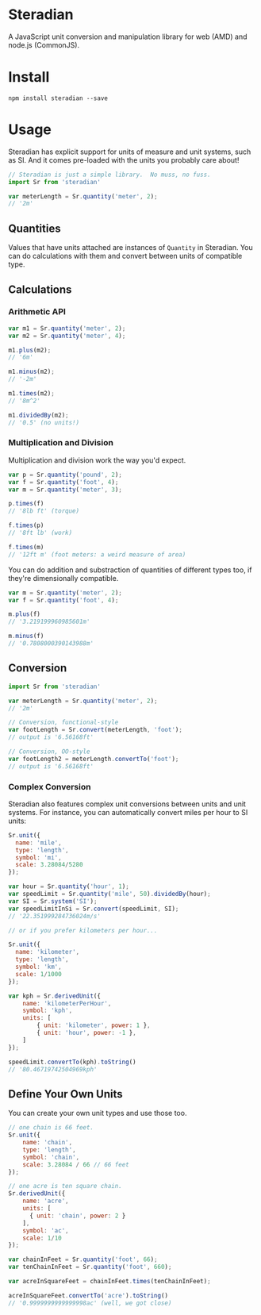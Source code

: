 # Steradian

A JavaScript unit conversion and manipulation library for web (AMD) and node.js (CommonJS).

# Install
```
npm install steradian --save
```

# Usage

Steradian has explicit support for units of measure and unit systems, such as SI.  And it comes pre-loaded with the units you probably care about!

```js
// Steradian is just a simple library.  No muss, no fuss.
import Sr from 'steradian'

var meterLength = Sr.quantity('meter', 2);
// '2m'
```

## Quantities

Values that have units attached are instances of `Quantity` in Steradian.  You can do calculations with them and convert between units of compatible type.

## Calculations

### Arithmetic API
```js
var m1 = Sr.quantity('meter', 2);
var m2 = Sr.quantity('meter', 4);

m1.plus(m2);
// '6m'

m1.minus(m2);
// '-2m'

m1.times(m2);
// '8m^2'

m1.dividedBy(m2);
// '0.5' (no units!)
```

### Multiplication and Division
Multiplication and division work the way you'd expect.

```js
var p = Sr.quantity('pound', 2);
var f = Sr.quantity('foot', 4);
var m = Sr.quantity('meter', 3);

p.times(f)
// '8lb ft' (torque)

f.times(p)
// '8ft lb' (work)

f.times(m)
// '12ft m' (foot meters: a weird measure of area)
```

You can do addition and substraction of quantities of different types too, if they're dimensionally compatible.

```js
var m = Sr.quantity('meter', 2);
var f = Sr.quantity('foot', 4);

m.plus(f)
// '3.219199960985601m'

m.minus(f)
// '0.7808000390143988m'
```

## Conversion
```js
import Sr from 'steradian'

var meterLength = Sr.quantity('meter', 2);
// '2m'

// Conversion, functional-style
var footLength = Sr.convert(meterLength, 'foot');
// output is '6.56168ft'

// Conversion, OO-style
var footLength2 = meterLength.convertTo('foot');
// output is '6.56168ft'
```

### Complex Conversion
Steradian also features complex unit conversions between units and unit systems.
For instance, you can automatically convert miles per hour to SI units:
```js
Sr.unit({
  name: 'mile',
  type: 'length',
  symbol: 'mi',
  scale: 3.28084/5280
});

var hour = Sr.quantity('hour', 1);
var speedLimit = Sr.quantity('mile', 50).dividedBy(hour);
var SI = Sr.system('SI');
var speedLimitInSi = Sr.convert(speedLimit, SI);
// '22.351999284736024m/s'

// or if you prefer kilometers per hour...

Sr.unit({
  name: 'kilometer',
  type: 'length',
  symbol: 'km',
  scale: 1/1000
});

var kph = Sr.derivedUnit({
    name: 'kilometerPerHour',
    symbol: 'kph',
    units: [
        { unit: 'kilometer', power: 1 },
        { unit: 'hour', power: -1 },
    ]
});

speedLimit.convertTo(kph).toString()
// '80.46719742504969kph'


```

## Define Your Own Units

You can create your own unit types and use those too.

```js
// one chain is 66 feet.
Sr.unit({
    name: 'chain',
    type: 'length',
    symbol: 'chain',
    scale: 3.28084 / 66 // 66 feet
});

// one acre is ten square chain.
Sr.derivedUnit({
    name: 'acre',
    units: [
      { unit: 'chain', power: 2 } 
    ],
    symbol: 'ac',
    scale: 1/10
});

var chainInFeet = Sr.quantity('foot', 66);
var tenChainInFeet = Sr.quantity('foot', 660);

var acreInSquareFeet = chainInFeet.times(tenChainInFeet);

acreInSquareFeet.convertTo('acre').toString()
// '0.9999999999999998ac' (well, we got close)
```